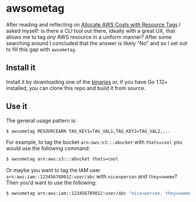 # awsometag

After reading and reflecting on [Allocate AWS Costs with Resource Tags](https://medium.com/@davidevanpaulis/allocate-aws-costs-with-resource-tags-277de240487f) I asked myself: is there a CLI tool out there, ideally with a great UX, that allows me to tag *any* AWS resource in a uniform manner? After some searching around I concluded that the answer is likely "No" and so I set out to fill this gap with `awsometag`.

## Install it
Install it by downloading one of the [binaries](https://github.com/mhausenblas/awsometag/releases) or, if you have Go 1.12+ installed, you can clone this repo and build it from source.

## Use it

The general usage pattern is:

```sh
$ awsometag RESOURCEARN TAG_KEY1=TAG_VAL1,TAG_KEY2=TAG_VAL2,...
```

For example, to tag the bucket `arn:aws:s3:::abucket` with `thats=cool` you would use the following command:

```sh
$ awsometag arn:aws:s3:::abucket thats=cool
```

Or maybe you want to tag the IAM user `arn:aws:iam::123456789012:user/abc` with `nice=person` and `they=oweme`? Then you'd want to use the following:

```sh
$ awsometag arn:aws:iam::123456789012:user/abc "nice=person, they=oweme"
```

